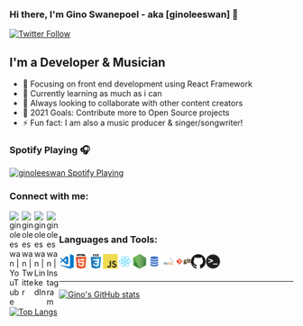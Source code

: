 ### Hi there, I'm Gino Swanepoel - aka [ginoleeswan] 👋

[![Twitter Follow](https://img.shields.io/twitter/follow/mrginolee?color=1DA1F2&logo=twitter&style=for-the-badge)](https://twitter.com/intent/follow?original_referer=https%3A%2F%2Fgithub.com%2Fmrginolee&screen_name=mrginolee)

## I'm a Developer & Musician

- 🔭 Focusing on front end development using React Framework
- 🌱 Currently learning as much as i can
- 👯 Always looking to collaborate with other content creators
- 🥅 2021 Goals: Contribute more to Open Source projects
- ⚡ Fun fact: I am also a music producer & singer/songwriter!

### Spotify Playing 🎧

[<img src="https://now-playing-codestackr.vercel.app/api/spotify-playing" alt="ginoleeswan Spotify Playing" width="350" />](https://open.spotify.com/user/swyqyimdc12jajde4vpwd2x1b)

### Connect with me:

[<img align="left" alt="ginoleeswan | YouTube" width="22px" src="https://cdn.jsdelivr.net/npm/simple-icons@v3/icons/youtube.svg" />][youtube]
[<img align="left" alt="ginoleeswan | Twitter" width="22px" src="https://cdn.jsdelivr.net/npm/simple-icons@v3/icons/twitter.svg" />][twitter]
[<img align="left" alt="ginoleeswan | LinkedIn" width="22px" src="https://cdn.jsdelivr.net/npm/simple-icons@v3/icons/linkedin.svg" />][linkedin]
[<img align="left" alt="ginoleeswan | Instagram" width="22px" src="https://cdn.jsdelivr.net/npm/simple-icons@v3/icons/instagram.svg" />][instagram]

<br />

### Languages and Tools:

<img align="left" alt="Visual Studio Code" width="26px" src="https://raw.githubusercontent.com/github/explore/80688e429a7d4ef2fca1e82350fe8e3517d3494d/topics/visual-studio-code/visual-studio-code.png" />
<img align="left" alt="HTML5" width="26px" src="https://raw.githubusercontent.com/github/explore/80688e429a7d4ef2fca1e82350fe8e3517d3494d/topics/html/html.png" />
<img align="left" alt="CSS3" width="26px" src="https://raw.githubusercontent.com/github/explore/80688e429a7d4ef2fca1e82350fe8e3517d3494d/topics/css/css.png" />
<img align="left" alt="JavaScript" width="26px" src="https://raw.githubusercontent.com/github/explore/80688e429a7d4ef2fca1e82350fe8e3517d3494d/topics/javascript/javascript.png" />
<img align="left" alt="React" width="26px" src="https://raw.githubusercontent.com/github/explore/80688e429a7d4ef2fca1e82350fe8e3517d3494d/topics/react/react.png" />
<img align="left" alt="Node.js" width="26px" src="https://raw.githubusercontent.com/github/explore/80688e429a7d4ef2fca1e82350fe8e3517d3494d/topics/nodejs/nodejs.png" />
<img align="left" alt="SQL" width="26px" src="https://raw.githubusercontent.com/github/explore/80688e429a7d4ef2fca1e82350fe8e3517d3494d/topics/sql/sql.png" />
<img align="left" alt="MySQL" width="26px" src="https://raw.githubusercontent.com/github/explore/80688e429a7d4ef2fca1e82350fe8e3517d3494d/topics/mysql/mysql.png" />
<img align="left" alt="Git" width="26px" src="https://raw.githubusercontent.com/github/explore/80688e429a7d4ef2fca1e82350fe8e3517d3494d/topics/git/git.png" />
<img align="left" alt="GitHub" width="26px" src="https://raw.githubusercontent.com/github/explore/78df643247d429f6cc873026c0622819ad797942/topics/github/github.png" />
<img align="left" alt="Terminal" width="26px" src="https://raw.githubusercontent.com/github/explore/80688e429a7d4ef2fca1e82350fe8e3517d3494d/topics/terminal/terminal.png" />

<br />
<br />

---

[![Gino's GitHub stats](https://github-readme-stats.vercel.app/api?username=ginoleeswan)](https://github.com/ginoleeswan/github-readme-stats)

[![Top Langs](https://github-readme-stats.vercel.app/api/top-langs/?username=ginoleeswan&layout=compact)](https://github.com/ginoleeswan/github-readme-stats)



[twitter]: https://twitter.com/mrginolee
[youtube]: https://youtube.com/ginoleeswan
[instagram]: https://instagram.com/mrginolee
[linkedin]: https://linkedin.com/in/ginoleeswanepoel